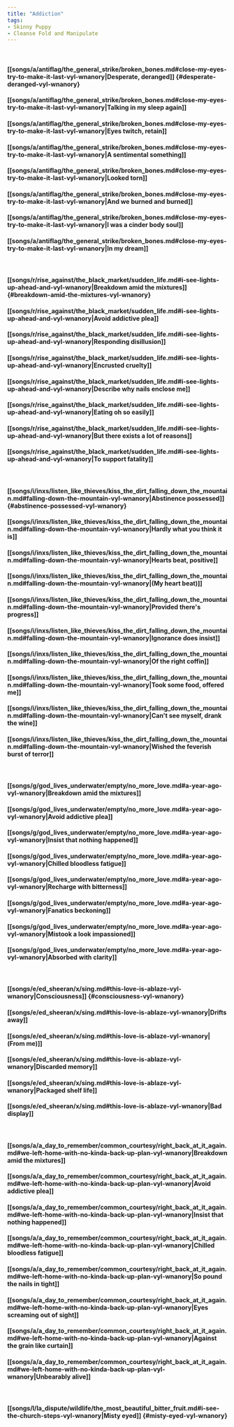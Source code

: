 ```yaml
---
title: "Addiction"
tags:
- Skinny Puppy
- Cleanse Fold and Manipulate
---
```

&nbsp;
#### [[songs/a/antiflag/the_general_strike/broken_bones.md#close-my-eyes-try-to-make-it-last-vyl-wnanory|Desperate, deranged]] {#desperate-deranged-vyl-wnanory}
#### [[songs/a/antiflag/the_general_strike/broken_bones.md#close-my-eyes-try-to-make-it-last-vyl-wnanory|Talking in my sleep again]]
#### [[songs/a/antiflag/the_general_strike/broken_bones.md#close-my-eyes-try-to-make-it-last-vyl-wnanory|Eyes twitch, retain]]
#### [[songs/a/antiflag/the_general_strike/broken_bones.md#close-my-eyes-try-to-make-it-last-vyl-wnanory|A sentimental something]]
#### [[songs/a/antiflag/the_general_strike/broken_bones.md#close-my-eyes-try-to-make-it-last-vyl-wnanory|Looked torn]]
#### [[songs/a/antiflag/the_general_strike/broken_bones.md#close-my-eyes-try-to-make-it-last-vyl-wnanory|And we burned and burned]]
#### [[songs/a/antiflag/the_general_strike/broken_bones.md#close-my-eyes-try-to-make-it-last-vyl-wnanory|I was a cinder body soul]]
#### [[songs/a/antiflag/the_general_strike/broken_bones.md#close-my-eyes-try-to-make-it-last-vyl-wnanory|In my dream]]
&nbsp;
#### [[songs/r/rise_against/the_black_market/sudden_life.md#i-see-lights-up-ahead-and-vyl-wnanory|Breakdown amid the mixtures]] {#breakdown-amid-the-mixtures-vyl-wnanory}
#### [[songs/r/rise_against/the_black_market/sudden_life.md#i-see-lights-up-ahead-and-vyl-wnanory|Avoid addictive plea]]
#### [[songs/r/rise_against/the_black_market/sudden_life.md#i-see-lights-up-ahead-and-vyl-wnanory|Responding disillusion]]
#### [[songs/r/rise_against/the_black_market/sudden_life.md#i-see-lights-up-ahead-and-vyl-wnanory|Encrusted cruelty]]
#### [[songs/r/rise_against/the_black_market/sudden_life.md#i-see-lights-up-ahead-and-vyl-wnanory|Describe why nails enclose me]]
#### [[songs/r/rise_against/the_black_market/sudden_life.md#i-see-lights-up-ahead-and-vyl-wnanory|Eating oh so easily]]
#### [[songs/r/rise_against/the_black_market/sudden_life.md#i-see-lights-up-ahead-and-vyl-wnanory|But there exists a lot of reasons]]
#### [[songs/r/rise_against/the_black_market/sudden_life.md#i-see-lights-up-ahead-and-vyl-wnanory|To support fatality]]
&nbsp;
#### [[songs/i/inxs/listen_like_thieves/kiss_the_dirt_falling_down_the_mountain.md#falling-down-the-mountain-vyl-wnanory|Abstinence possessed]] {#abstinence-possessed-vyl-wnanory}
#### [[songs/i/inxs/listen_like_thieves/kiss_the_dirt_falling_down_the_mountain.md#falling-down-the-mountain-vyl-wnanory|Hardly what you think it is]]
#### [[songs/i/inxs/listen_like_thieves/kiss_the_dirt_falling_down_the_mountain.md#falling-down-the-mountain-vyl-wnanory|Hearts beat, positive]]
#### [[songs/i/inxs/listen_like_thieves/kiss_the_dirt_falling_down_the_mountain.md#falling-down-the-mountain-vyl-wnanory|(My heart beat)]]
#### [[songs/i/inxs/listen_like_thieves/kiss_the_dirt_falling_down_the_mountain.md#falling-down-the-mountain-vyl-wnanory|Provided there's progress]]
#### [[songs/i/inxs/listen_like_thieves/kiss_the_dirt_falling_down_the_mountain.md#falling-down-the-mountain-vyl-wnanory|Ignorance does insist]]
#### [[songs/i/inxs/listen_like_thieves/kiss_the_dirt_falling_down_the_mountain.md#falling-down-the-mountain-vyl-wnanory|Of the right coffin]]
#### [[songs/i/inxs/listen_like_thieves/kiss_the_dirt_falling_down_the_mountain.md#falling-down-the-mountain-vyl-wnanory|Took some food, offered me]]
#### [[songs/i/inxs/listen_like_thieves/kiss_the_dirt_falling_down_the_mountain.md#falling-down-the-mountain-vyl-wnanory|Can't see myself, drank the wine]]
#### [[songs/i/inxs/listen_like_thieves/kiss_the_dirt_falling_down_the_mountain.md#falling-down-the-mountain-vyl-wnanory|Wished the feverish burst of terror]]
&nbsp;
#### [[songs/g/god_lives_underwater/empty/no_more_love.md#a-year-ago-vyl-wnanory|Breakdown amid the mixtures]]
#### [[songs/g/god_lives_underwater/empty/no_more_love.md#a-year-ago-vyl-wnanory|Avoid addictive plea]]
#### [[songs/g/god_lives_underwater/empty/no_more_love.md#a-year-ago-vyl-wnanory|Insist that nothing happened]]
#### [[songs/g/god_lives_underwater/empty/no_more_love.md#a-year-ago-vyl-wnanory|Chilled bloodless fatigue]]
#### [[songs/g/god_lives_underwater/empty/no_more_love.md#a-year-ago-vyl-wnanory|Recharge with bitterness]]
#### [[songs/g/god_lives_underwater/empty/no_more_love.md#a-year-ago-vyl-wnanory|Fanatics beckoning]]
#### [[songs/g/god_lives_underwater/empty/no_more_love.md#a-year-ago-vyl-wnanory|Mistook a look impassioned]]
#### [[songs/g/god_lives_underwater/empty/no_more_love.md#a-year-ago-vyl-wnanory|Absorbed with clarity]]
&nbsp;
#### [[songs/e/ed_sheeran/x/sing.md#this-love-is-ablaze-vyl-wnanory|Consciousness]] {#consciousness-vyl-wnanory}
#### [[songs/e/ed_sheeran/x/sing.md#this-love-is-ablaze-vyl-wnanory|Drifts away]]
#### [[songs/e/ed_sheeran/x/sing.md#this-love-is-ablaze-vyl-wnanory|(From me)]]
#### [[songs/e/ed_sheeran/x/sing.md#this-love-is-ablaze-vyl-wnanory|Discarded memory]]
#### [[songs/e/ed_sheeran/x/sing.md#this-love-is-ablaze-vyl-wnanory|Packaged shelf life]]
#### [[songs/e/ed_sheeran/x/sing.md#this-love-is-ablaze-vyl-wnanory|Bad display]]
&nbsp;
#### [[songs/a/a_day_to_remember/common_courtesy/right_back_at_it_again.md#we-left-home-with-no-kinda-back-up-plan-vyl-wnanory|Breakdown amid the mixtures]]
#### [[songs/a/a_day_to_remember/common_courtesy/right_back_at_it_again.md#we-left-home-with-no-kinda-back-up-plan-vyl-wnanory|Avoid addictive plea]]
#### [[songs/a/a_day_to_remember/common_courtesy/right_back_at_it_again.md#we-left-home-with-no-kinda-back-up-plan-vyl-wnanory|Insist that nothing happened]]
#### [[songs/a/a_day_to_remember/common_courtesy/right_back_at_it_again.md#we-left-home-with-no-kinda-back-up-plan-vyl-wnanory|Chilled bloodless fatigue]]
#### [[songs/a/a_day_to_remember/common_courtesy/right_back_at_it_again.md#we-left-home-with-no-kinda-back-up-plan-vyl-wnanory|So pound the nails in tight]]
#### [[songs/a/a_day_to_remember/common_courtesy/right_back_at_it_again.md#we-left-home-with-no-kinda-back-up-plan-vyl-wnanory|Eyes screaming out of sight]]
#### [[songs/a/a_day_to_remember/common_courtesy/right_back_at_it_again.md#we-left-home-with-no-kinda-back-up-plan-vyl-wnanory|Against the grain like curtain]]
#### [[songs/a/a_day_to_remember/common_courtesy/right_back_at_it_again.md#we-left-home-with-no-kinda-back-up-plan-vyl-wnanory|Unbearably alive]]
&nbsp;
#### [[songs/l/la_dispute/wildlife/the_most_beautiful_bitter_fruit.md#i-see-the-church-steps-vyl-wnanory|Misty eyed]] {#misty-eyed-vyl-wnanory}
